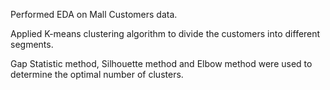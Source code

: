 Performed EDA on Mall Customers data.

Applied K-means clustering algorithm to divide the customers into different segments.

Gap Statistic method, Silhouette method and Elbow method were used to determine the optimal number of clusters.
